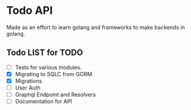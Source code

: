 # Todo API

Made as an effort to learn golang and frameworks to make backends in golang.


## Todo LIST for TODO

- [ ] Tests for various modules.
- [x] Migrating to SQLC from GORM
- [x] Migrations
- [ ] User Auth
- [ ] Graphql Endpoint and Resolvers
- [ ] Documentation for API
